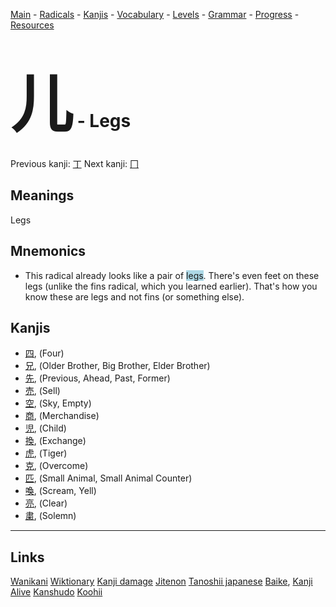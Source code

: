 <style> bigfont {font-size: 100px}</style>


[Main](../README.md) -
[Radicals](../radicals.md) -
[Kanjis](../kanjis.md) -
[Vocabulary](../vocabulary.md) -
[Levels](../levels.md) -
[Grammar](../grammar.md) - 
[Progress](../progress.md) -
[Resources](../resources.md)
# <bigfont> 儿</bigfont> - Legs 

Previous kanji: [丁](丁.md) Next kanji: [冂](冂.md) 

## Meanings
 Legs
## Mnemonics
 * This radical already looks like a pair of <span style="background-color:#ADD8E6"> legs</span>. There's even feet on these legs (unlike the fins radical, which you learned earlier). That's how you know these are legs and not fins (or something else).


## Kanjis
 * [四](../kanjis/四.md), (Four)
* [兄](../kanjis/兄.md), (Older Brother, Big Brother, Elder Brother)
* [先](../kanjis/先.md), (Previous, Ahead, Past, Former)
* [売](../kanjis/売.md), (Sell)
* [空](../kanjis/空.md), (Sky, Empty)
* [商](../kanjis/商.md), (Merchandise)
* [児](../kanjis/児.md), (Child)
* [換](../kanjis/換.md), (Exchange)
* [虎](../kanjis/虎.md), (Tiger)
* [克](../kanjis/克.md), (Overcome)
* [匹](../kanjis/匹.md), (Small Animal, Small Animal Counter)
* [喚](../kanjis/喚.md), (Scream, Yell)
* [亮](../kanjis/亮.md), (Clear)
* [粛](../kanjis/粛.md), (Solemn)



---


## Links 


[Wanikani](https://www.wanikani.com/kanji/儿)
[Wiktionary](https://en.wiktionary.org/wiki/儿)
[Kanji damage](http://www.kanjidamage.com/kanji/search?utf8=✓&q=儿)
[Jitenon](https://jitenon.com/kanji/儿)
[Tanoshii japanese](https://www.tanoshiijapanese.com/dictionary/kanji.cfm?k=儿)
[Baike](https://baike.baidu.com/item/儿),
[Kanji Alive](https://app.kanjialive.com/儿)
[Kanshudo](https://www.kanshudo.com/searchmn?q=儿)
[Koohii](https://kanji.koohii.com/study/kanji/儿)
